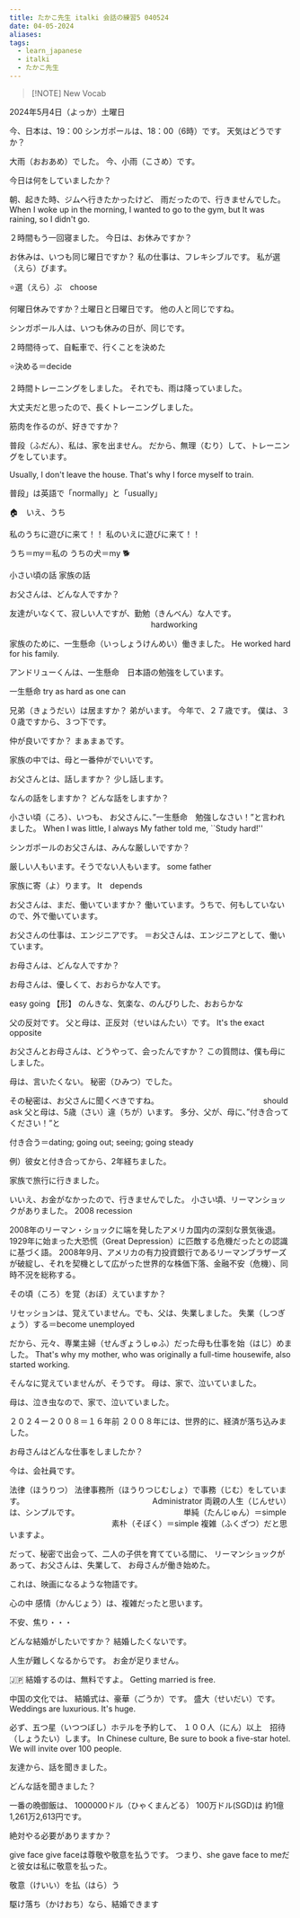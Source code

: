 ```yaml
---
title: たかこ先生 italki 会話の練習5 040524
date: 04-05-2024
aliases: 
tags:
  - learn_japanese
  - italki
  - たかこ先生
---
```


> [!NOTE] New Vocab
> 

2024年5月4日（よっか）土曜日

今、日本は、19：00
シンガポールは、18：00（6時）です。
天気はどうですか？

大雨（おおあめ）でした。
今、小雨（こさめ）です。

今日は何をしていましたか？

朝、起きた時、ジムへ行きたかったけど、
雨だったので、行きませんでした。
When I woke up in the morning, I wanted to go to the gym, but
It was raining, so I didn't go.

２時間もう一回寝ました。
今日は、お休みですか？

お休みは、いつも同じ曜日ですか？
私の仕事は、フレキシブルです。
私が選（えら）びます。

⭐️選（えら）ぶ　choose

何曜日休みですか？土曜日と日曜日です。
他の人と同じですね。

シンガポール人は、いつも休みの日が、同じです。

２時間待って、自転車で、行くことを決めた

⭐️決める＝decide

２時間トレーニングをしました。
それでも、雨は降っていました。

大丈夫だと思ったので、長くトレーニングしました。

筋肉を作るのが、好きですか？


普段（ふだん）、私は、家を出ません。
だから、無理（むり）して、トレーニングをしています。

Usually, I don't leave the house.
That's why I force myself to train.

普段」は英語で「normally」と「usually」

🏠　いえ、うち

私のうちに遊びに来て！！
私のいえに遊びに来て！！

うち＝my＝私の
うちの犬＝my 🐕

小さい頃の話
家族の話

お父さんは、どんな人ですか？

友達がいなくて、寂しい人ですが、勤勉（きんべん）な人です。
　　　　　　　　　　　　　　　　　　hardworking

家族のために、一生懸命（いっしょうけんめい）働きました。
He worked hard for his family.

アンドリューくんは、一生懸命　日本語の勉強をしています。

一生懸命
try as hard as one can


兄弟（きょうだい）は居ますか？
弟がいます。
今年で、２７歳です。
僕は、３０歳ですから、３つ下です。

仲が良いですか？
まぁまぁです。

家族の中では、母と一番仲がでいいです。

お父さんとは、話しますか？
少し話します。

なんの話をしますか？
どんな話をしますか？

小さい頃（ころ）、いつも、
お父さんに、”一生懸命　勉強しなさい！”と言われました。
When I was little, I always
My father told me, ``Study hard!''

シンガポールのお父さんは、みんな厳しいですか？

厳しい人もいます。そうでない人もいます。
some father

家族に寄（よ）ります。
It　depends

お父さんは、まだ、働いていますか？
働いています。うちで、何もしていないので、外で働いています。

お父さんの仕事は、エンジニアです。
＝お父さんは、エンジニアとして、働いています。

お母さんは、どんな人ですか？

お母さんは、優しくて、おおらかな人です。

easy going
【形】 のんきな、気楽な、のんびりした、おおらかな

父の反対です。
父と母は、正反対（せいはんたい）です。
It's the exact opposite

お父さんとお母さんは、どうやって、会ったんですか？
この質問は、僕も母にしました。

母は、言いたくない。
秘密（ひみつ）でした。

その秘密は、お父さんに聞くべきですね。
　　　　　　　　　　　　　should ask
父と母は、5歳（さい）違（ちが）います。
多分、父が、母に、”付き合ってください！”と

付き合う＝dating; going out; seeing; going steady

例）彼女と付き合ってから、2年経ちました。

家族で旅行に行きました。

いいえ、お金がなかったので、行きませんでした。
小さい頃、リーマンショックがありました。
2008 recession

2008年のリーマン・ショックに端を発したアメリカ国内の深刻な景気後退。1929年に始まった大恐慌（Great Depression）に匹敵する危機だったとの認識に基づく語。
2008年9月、アメリカの有力投資銀行であるリーマンブラザーズが破綻し、それを契機として広がった世界的な株価下落、金融不安（危機）、同時不況を総称する。

その頃（ころ）を覚（おぼ）えていますか？

リセッションは、覚えていません。でも、父は、失業しました。
失業（しつぎょう）する＝become unemployed

だから、元々、専業主婦（せんぎょうしゅふ）だった母も仕事を始（はじ）めました。
That's why my mother, who was originally a full-time housewife, also started working.

そんなに覚えていませんが、そうです。
母は、家で、泣いていました。

母は、泣き虫なので、家で、泣いていました。


２０２４ー２００８＝１６年前
２００８年には、世界的に、経済が落ち込みました。

お母さんはどんな仕事をしましたか？

今は、会社員です。

法律（ほうりつ）
法律事務所（ほうりつじむしょ）で事務（じむ）をしています。
　　　　　　　　　　　　　　　　Administrator
両親の人生（じんせい）は、シンプルです。
　　　　　　　　　　　　　単純（たんじゅん）＝simple
　　　　　　　　　　　　　素朴（そぼく）＝simple
複雑（ふくざつ）だと思いますよ。

だって、秘密で出会って、二人の子供を育てている間に、
リーマンショックがあって、お父さんは、失業して、
お母さんが働き始めた。

これは、映画になるような物語です。

心の中
感情（かんじょう）は、複雑だったと思います。

不安、焦り・・・

どんな結婚がしたいですか？
結婚したくないです。

人生が難しくなるからです。
お金が足りません。

🇯🇵
結婚するのは、無料ですよ。
Getting married is free.

中国の文化では、
結婚式は、豪華（ごうか）です。
盛大（せいだい）です。
Weddings are luxurious.
It's huge.


必ず、五つ星（いつつぼし）ホテルを予約して、
１００人（にん）以上　招待（しょうたい）します。
In Chinese culture,
Be sure to book a five-star hotel.
We will invite over 100 people.

友達から、話を聞きました。

どんな話を聞きました？

一番の晩御飯は、
1000000ドル（ひゃくまんどる）
100万ドル(SGD)は 約1億1,261万2,613円です。

絶対やる必要がありますか？

give face
give faceは尊敬や敬意を払うです。 つまり、she gave face to meだと彼女は私に敬意を払った。

敬意（けいい）を払（はら）う

駆け落ち（かけおち）なら、結婚できます

